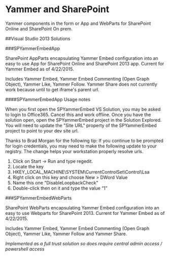 Yammer and SharePoint
============

Yammer components in the form or App and WebParts for SharePoint Online and SharePoint On prem.

##Visual Studio 2013 Solutions

###SPYammerEmbedApp

SharePoint AppParts encapsulating Yammer Embed configuration into an easy to use App for SharePoint Online and SharePoint 2013 app. Current for Yammer Embed as of 4/22/2015.

Includes Yammer Embed, Yammer Embed Commenting (Open Graph Object), Yammer Like, Yammer Follow. Yammer Share does not currently work because until to get iframe's parent url.

####SPYammerEmbedApp Usage notes

When you first open the SPYammerEmbed VS Solution, you may be asked to login to Office365. Cancel this and work offline. Once you have the solution open, open the SPYammerEmbed project in the Solution Explored. You will need to update the "Site URL" property of the SPYammerEmbed project to point to your dev site url.

Thanks to Brad Morgan for the following tip:
If you continue to be prompted for login credentials, you may need to make the following update to your registry. The change helps your workstation properly resolve urls.

1. Click on Start -> Run and type regedit.
2. Locate the key
3. HKEY_LOCAL_MACHINE\SYSTEM\CurrentControlSet\Control\Lsa
4. Right click on this key and choose New > DWord Value
5. Name this one "DisableLoopbackCheck"
6. Double-click then on it and type the value “1”

###SPYammerEmbedWebParts

SharePoint WebParts encapsulating Yammer Embed configuration into an easy to use Webparts for SharePoint 2013. Current for Yammer Embed as of 4/22/2015.

Includes Yammer Embed, Yammer Embed Commenting (Open Graph Object), Yammer Like, Yammer Follow and Yammer Share.

*Implemented as a full trust solution so does require central admin access / powershell access*